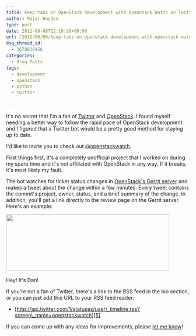 ```yaml
---
title: Keep tabs on OpenStack development with OpenStack Watch on Twitter
author: Major Hayden
type: post
date: 2012-06-08T12:19:26+00:00
url: /2012/06/08/keep-tabs-on-openstack-development-with-openstack-watch-on-twitter/
dsq_thread_id:
  - 3678930456
categories:
  - Blog Posts
tags:
  - development
  - openstack
  - python
  - twitter

---
```

It's no secret that I'm a fan of [Twitter][1] and [OpenStack][2]. I found myself needing a better way to follow the rapid pace of OpenStack development and I figured that a Twitter bot would be a pretty good method for staying up to date.

I'd like to invite you to check out [@openstackwatch][3].

First things first, it's a completely unofficial project that I worked on during my spare time and it's not affiliated with OpenStack in any way. If it breaks, it's most likely my fault.

The bot watches for ticket status changes in [OpenStack's Gerrit server][4] and makes a tweet about the change within a few minutes. Every tweet contains the commit's project, owner, status, and a brief summary of the change. In addition, you'll get a link directly to the review page on the Gerrit server. Here's an example:

<div id="attachment_3452" style="width: 457px" class="wp-caption aligncenter">
  <a href="/wp-content/uploads/2012/06/openstackwatchtweet.jpg"><img src="/wp-content/uploads/2012/06/openstackwatchtweet.jpg" alt="" title="openstackwatchtweet" width="447" height="154" class="size-full wp-image-3452" srcset="/wp-content/uploads/2012/06/openstackwatchtweet.jpg 447w, /wp-content/uploads/2012/06/openstackwatchtweet-300x103.jpg 300w" sizes="(max-width: 447px) 100vw, 447px" /></a>

  <p class="wp-caption-text">
    Hey! It's Dan!
  </p>
</div>

If you're not a fan of Twitter, there's a link to the RSS feed in the bio section, or you can just add this URL to your RSS feed reader:

  * [http://api.twitter.com/1/statuses/user\_timeline.rss?screen\_name=openstackwatch][5]

If you can come up with any ideas for improvements, please [let me know][6]!

 [1]: http://twitter.com/
 [2]: http://openstack.org/
 [3]: http://twitter.com/openstackwatch
 [4]: http://review.openstack.org/
 [5]: http://api.twitter.com/1/statuses/user_timeline.rss?screen_name=openstackwatch
 [6]: http://twitter.com/rackerhacker
